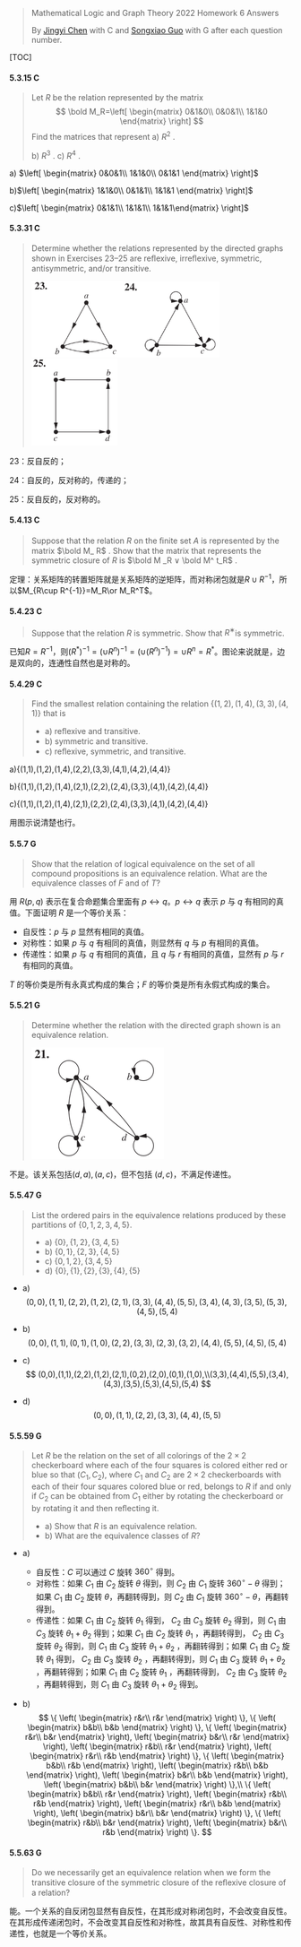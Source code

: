 >Mathematical Logic and Graph Theory 2022 Homework 6 Answers
>
>By [Jingyi Chen](chenjingyi071@mail.ustc.edu.cn) with C and [Songxiao Guo](logname@mail.ustc.edu.cn) with G after each question number.

[TOC]

#### 5.3.15 C

> Let $R$ be the relation represented by the matrix
> $$
> \bold M_R=\left[
> \begin{matrix}
> 0&1&0\\
> 0&0&1\\
> 1&1&0
> \end{matrix}
> \right]
> $$
> Find the matrices that represent
> a) $R^ 2$ .
>
> b) $R^ 3$ .
> c) $R^ 4$ .

a) $\left[
\begin{matrix}
0&0&1\\
1&1&0\\
0&1&1
\end{matrix}
\right]$

b)$\left[
\begin{matrix}
1&1&0\\
0&1&1\\
1&1&1
\end{matrix}
\right]$

c)$\left[
\begin{matrix}
0&1&1\\
1&1&1\\
1&1&1\end{matrix}
\right]$



#### 5.3.31 C

>Determine whether the relations represented by the directed graphs shown in Exercises 23–25 are reﬂexive, irreﬂexive, symmetric, antisymmetric, and/or transitive.
>
><img src="../asserts/5_3_31_1.png" style="zoom:33%;" /><img src="../asserts/5_3_31_2.png" style="zoom:33%;" /><img src="../asserts/5_3_31_3.png" style="zoom:33%;" />           

23：反自反的；

24：自反的，反对称的，传递的；

25：反自反的，反对称的。

#### 5.4.13 C

>Suppose that the relation $R$ on the ﬁnite set $A$ is represented by the matrix $\bold M_ R$ . Show that the matrix that represents the symmetric closure of $R$ is $\bold M _R ∨ \bold M^ t_R$ .

定理：关系矩阵的转置矩阵就是关系矩阵的逆矩阵，而对称闭包就是$R\cup R^{-1}$，所以$M_{R\cup R^{-1}}=M_R\or M_R^T$。

#### 5.4.23 C

>Suppose that the relation $R$ is symmetric. Show that $R^ ∗$is symmetric.

已知$R=R^{-1}$，则$(R^*)^{-1}=(\cup R^n)^{-1}=(\cup(R^{n})^{-1})=\cup R^n=R^*$。图论来说就是，边是双向的，连通性自然也是对称的。

#### 5.4.29 C

>Find the smallest relation containing the relation $\{(1, 2), (1, 4), (3, 3), (4, 1)\}$ that is
>
>- a) reﬂexive and transitive.
>- b) symmetric and transitive.
>- c) reﬂexive, symmetric, and transitive.

a){(1,1),(1,2),(1,4),(2,2),(3,3),(4,1),(4,2),(4,4)}

b){(1,1),(1,2),(1,4),(2,1),(2,2),(2,4),(3,3),(4,1),(4,2),(4,4)}

c){(1,1),(1,2),(1,4),(2,1),(2,2),(2,4),(3,3),(4,1),(4,2),(4,4)}

用图示说清楚也行。

#### 5.5.7 G

>Show that the relation of logical equivalence on the set of all compound propositions is an equivalence relation. What are the equivalence classes of $F$ and of $T$?

用 $R(p,q)$ 表示在复合命题集合里面有 $p\leftrightarrow q$。$p\leftrightarrow q$ 表示 $p$ 与 $q$ 有相同的真值。下面证明 $R$ 是一个等价关系：

- 自反性：$p$ 与 $p$ 显然有相同的真值。
- 对称性：如果 $p$ 与 $q$ 有相同的真值，则显然有 $q$ 与 $p$ 有相同的真值。
- 传递性：如果 $p$ 与 $q$ 有相同的真值，且 $q$ 与 $r$ 有相同的真值，显然有 $p$ 与 $r$ 有相同的真值。

$T$ 的等价类是所有永真式构成的集合；$F$ 的等价类是所有永假式构成的集合。

#### 5.5.21 G

>Determine whether the relation with the directed graph shown is an equivalence relation.
>
><img src="../asserts/5_5_21.png" style="zoom: 50%;" />

不是。该关系包括$(d,a),(a,c)$，但不包括 $(d,c)$，不满足传递性。

#### 5.5.47 G

>List the ordered pairs in the equivalence relations produced by these partitions of $\{0, 1, 2, 3, 4, 5\}$.
>
>- a) $\{0\}, \{1, 2\}, \{3, 4, 5\}$
>- b) $\{0, 1\}, \{2, 3\}, \{4, 5\}$
>- c) $\{0, 1, 2\}, \{3, 4, 5\}$
>- d) $\{0\}, \{1\}, \{2\}, \{3\}, \{4\}, \{5\}$

- a)
  $$
  (0,0),(1,1),(2,2),(1,2),(2,1),(3,3),(4,4),(5,5),(3,4),(4,3),(3,5),(5,3),(4,5),(5,4)
  $$

- b)
  $$
  (0,0),(1,1),(0,1),(1,0),(2,2),(3,3),(2,3),(3,2),(4,4),(5,5),(4,5),(5,4)
  $$

- c)
  $$
  (0,0),(1,1),(2,2),(1,2),(2,1),(0,2),(2,0),(0,1),(1,0),\\(3,3),(4,4),(5,5),(3,4),(4,3),(3,5),(5,3),(4,5),(5,4)
  $$

- d)
  $$
  (0,0),(1,1),(2,2),(3,3),(4,4),(5,5)
  $$

#### 5.5.59 G

>Let $R$ be the relation on the set of all colorings of the $2 × 2$ checkerboard where each of the four squares is colored either red or blue so that $(C_ 1 , C _2 )$, where $C_ 1$ and $C _2$ are $2 × 2$ checkerboards with each of their four squares colored blue or red, belongs to $R$ if and only if $C _2$ can be obtained from $C _1$ either by rotating the checkerboard or by rotating it and then reﬂecting it.
>
>- a) Show that $R$ is an equivalence relation.
>- b) What are the equivalence classes of $R$?

- a)

  - 自反性：$C$ 可以通过 $C$ 旋转 $360^\circ$ 得到。
  - 对称性：如果 $C_1$ 由 $C_2$ 旋转 $\theta$ 得到，则 $C_2$ 由 $C_1$ 旋转 $360^\circ-\theta$ 得到；如果 $C_1$ 由 $C_2$ 旋转 $\theta$，再翻转得到，则 $C_2$ 由 $C_1$ 旋转 $360^\circ-\theta$，再翻转得到。
  - 传递性：如果 $C_1$ 由 $C_2$ 旋转 $\theta_1$ 得到， $C_2$ 由 $C_3$ 旋转 $\theta_2$ 得到，则 $C_1$ 由 $C_3$ 旋转 $\theta_1+\theta_2$ 得到；如果 $C_1$ 由 $C_2$ 旋转 $\theta_1$ ，再翻转得到， $C_2$ 由 $C_3$ 旋转 $\theta_2$ 得到，则 $C_1$ 由 $C_3$ 旋转 $\theta_1+\theta_2$ ，再翻转得到；如果 $C_1$ 由 $C_2$ 旋转 $\theta_1$ 得到， $C_2$ 由 $C_3$ 旋转 $\theta_2$ ，再翻转得到，则 $C_1$ 由 $C_3$ 旋转 $\theta_1+\theta_2$ ，再翻转得到；如果 $C_1$ 由 $C_2$ 旋转 $\theta_1$ ，再翻转得到， $C_2$ 由 $C_3$ 旋转 $\theta_2$ ，再翻转得到，则 $C_1$ 由 $C_3$ 旋转 $\theta_1+\theta_2$ 得到。

- b)
  $$
  \{
  \left(
  \begin{matrix}
  r&r\\
  r&r
  \end{matrix}
  \right)
  \},
  \{
  \left(
  \begin{matrix}
  b&b\\
  b&b
  \end{matrix}
  \right)
  \},
  \{
  \left(
  \begin{matrix}
  r&r\\
  b&r
  \end{matrix}
  \right),
  \left(
  \begin{matrix}
  b&r\\
  r&r
  \end{matrix}
  \right),
  \left(
  \begin{matrix}
  r&b\\
  r&r
  \end{matrix}
  \right),
  \left(
  \begin{matrix}
  r&r\\
  r&b
  \end{matrix}
  \right)
  \},
  \{
  \left(
  \begin{matrix}
  b&b\\
  r&b
  \end{matrix}
  \right),
  \left(
  \begin{matrix}
  r&b\\
  b&b
  \end{matrix}
  \right),
  \left(
  \begin{matrix}
  b&r\\
  b&b
  \end{matrix}
  \right),
  \left(
  \begin{matrix}
  b&b\\
  b&r
  \end{matrix}
  \right)
  \},\\
  \{
  \left(
  \begin{matrix}
  b&b\\
  r&r
  \end{matrix}
  \right),
  \left(
  \begin{matrix}
  r&b\\
  r&b
  \end{matrix}
  \right),
  \left(
  \begin{matrix}
  r&r\\
  b&b
  \end{matrix}
  \right),
  \left(
  \begin{matrix}
  b&r\\
  b&r
  \end{matrix}
  \right)
  \},
  \{
  \left(
  \begin{matrix}
  r&b\\
  b&r
  \end{matrix}
  \right),
  \left(
  \begin{matrix}
  b&r\\
  r&b
  \end{matrix}
  \right)
  \}.
  $$

####  5.5.63 G

>Do we necessarily get an equivalence relation when we form the transitive closure of the symmetric closure of the reﬂexive closure of a relation?

能。一个关系的自反闭包显然有自反性，在其形成对称闭包时，不会改变自反性。在其形成传递闭包时，不会改变其自反性和对称性，故其具有自反性、对称性和传递性，也就是一个等价关系。

